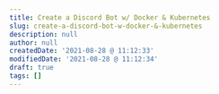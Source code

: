 ```yaml
---
title: Create a Discord Bot w/ Docker & Kubernetes
slug: create-a-discord-bot-w-docker-&-kubernetes
description: null
author: null
createdDate: '2021-08-28 @ 11:12:33'
modifiedDate: '2021-08-28 @ 11:12:34'
draft: true
tags: []
---
```


